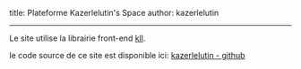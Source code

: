 title: Plateforme Kazerlelutin's Space
author: kazerlelutin

---

Le site utilise la librairie front-end [kll](https://github.com/kazerlelutin/kll). 

le code source de ce site est disponible ici: [kazerlelutin - github](https://github.com/kazerlelutin/kazerlelutin)